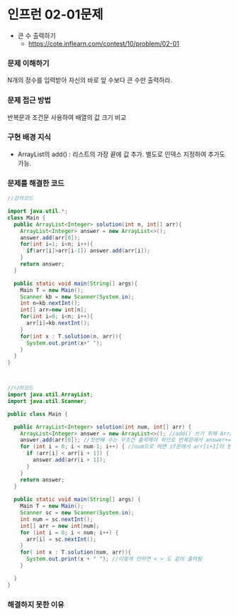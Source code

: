 # 인프런 02-01문제

- 큰 수 출력하기
    - https://cote.inflearn.com/contest/10/problem/02-01

### 문제 이해하기

N개의 정수를 입력받아 자신의 바로 앞 수보다 큰 수만 출력하라.

### 문제 접근 방법

반복문과 조건문 사용하여 배열의 값 크기 비교

### 구현 배경 지식

- ArrayList의 add() : 리스트의 가장 끝에 값 추가. 별도로 인덱스 지정하여 추가도 가능.

### 문제를 해결한 코드

```java
//강의코드

import java.util.*;
class Main {
  public ArrayList<Integer> solution(int n, int[] arr){
    ArrayList<Integer> answer = new ArrayList<>();
    answer.add(arr[0]);
    for(int i=1; i<n; i++){
      if(arr[i]>arr[i-1]) answer.add(arr[i]);
    }
    return answer;
  }

  public static void main(String[] args){
    Main T = new Main();
    Scanner kb = new Scanner(System.in);
    int n=kb.nextInt();
    int[] arr=new int[n];
    for(int i=0; i<n; i++){
      arr[i]=kb.nextInt();
    }
    for(int x : T.solution(n, arr)){
      System.out.print(x+" ");
    }
  }
}



//나의코드
import java.util.ArrayList;
import java.util.Scanner;

public class Main {

  public ArrayList<Integer> solution(int num, int[] arr) {
    ArrayList<Integer> answer = new ArrayList<>(); //add() 쓰기 위해 ArrayList로 선언
    answer.add(arr[0]); //첫번째 수는 무조건 출력해야 하므로 반복문에서 answer+=를 쓰지 않고 미리 첫번째값 add()로 넣어줌. 
    for (int i = 0; i < num-1; i++) { //num으로 하면 if문에서 arr[i+1]이 범위 초과하니까 num-1까지
      if (arr[i] < arr[i + 1]) {
        answer.add(arr[i + 1]);
      }
    }
    return answer;
  }
  
  public static void main(String[] args) {
    Main T = new Main();
    Scanner sc = new Scanner(System.in);
    int num = sc.nextInt();
    int[] arr = new int[num];
    for (int i = 0; i < num; i++) {
      arr[i] = sc.nextInt();
    }
    for( int x : T.solution(num, arr)){
      System.out.print(x + " "); //이렇게 안하면 < > 도 같이 출력됨
    }

  }
}

```

### 해결하지 못한 이유
